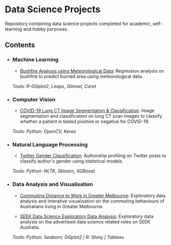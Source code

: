 # Data Science Projects
Repository containing data science projects completed for academic, self-learning and hobby purposes. 

## Contents
- ### Machine Learning
  - [Bushfire Analysis using Meteorological Data](https://github.com/TravisH0301/data_science_projects/tree/master/bushfire_analysis_meteorological): Regression analysis on bushfire to predict burned area using meteorological data.

  _Tools: R-GGplot2, Leaps, Glmnet, Caret_ 

- ### Computer Vision
  - [COVID-19 Lung CT Image Segmentation & Classification](https://github.com/TravisH0301/data_science_projects/tree/master/covid-19_lung_ct_image_segmentation_%26_classification): Image segmentation and classification on lung CT scan images to classify whether a patient is tested positive or negative for COVID-19.
  
  _Tools: Python: OpenCV, Keras_

- ### Natural Language Processing
  - [Twitter Gender Classification](https://github.com/TravisH0301/data_science_projects/tree/master/twitter_gender_classification): Authorship profiling on Twitter posts to classify author's gender using statistical models. 
  
  _Tools: Python: NLTK, Sklearn, XGBoost_
  
- ### Data Analysis and Visualisation
  - [Commuting Distance to Work in Greater Melbourne](https://github.com/TravisH0301/data_science_projects/tree/master/commuting_distance_visualisation): Exploratory data analysis and interative visualisation on the commuting behaviours of Australians living in Greater Melbourne. 
  
  - [SEEK Data Science Exploratory Data Analysis](https://github.com/TravisH0301/data_science_projects/tree/master/seek_ds_eda): Exploratory data analysis on the advertised data science related roles on SEEK Australia.
  
  _Tools: Python: Seaborn, GGplot2 | R: Shiny | Tableau_
